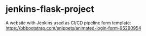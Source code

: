 # jenkins-flask-project
A website with Jenkins used as CI/CD pipeline
form template: https://bbbootstrap.com/snippets/animated-login-form-95290954
